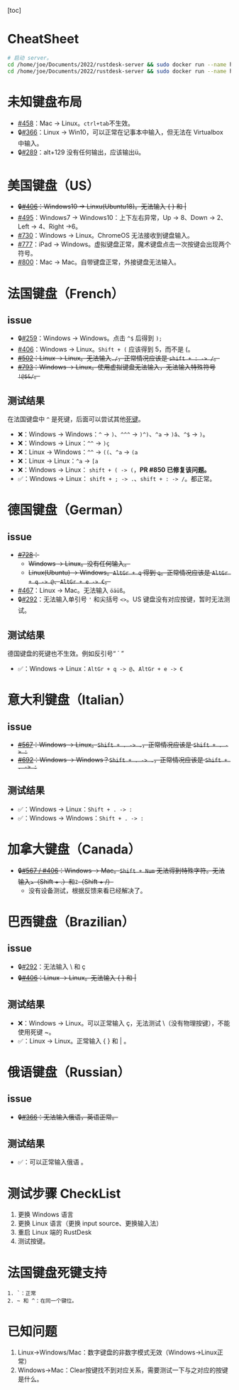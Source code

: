 
[toc]

# CheatSheet

```bash
# 启动 server。
cd /home/joe/Documents/2022/rustdesk-server && sudo docker run --name hbbs -p 21115:21115 -p 21116:21116 -p 21116:21116/udp -p 21118:21118 -v `pwd`:/root -it --net=host --rm rustdesk/rustdesk-server hbbs -r 192.168.1.40;
cd /home/joe/Documents/2022/rustdesk-server && sudo docker run --name hbbr -p 21117:21117 -p 21119:21119 -v `pwd`:/root -it --net=host --rm rustdesk/rustdesk-server hbbr;

```

# 未知键盘布局

- [#458](https://github.com/rustdesk/rustdesk/issues/458)：Mac -> Linux。`ctrl+tab`不生效。
- :lock:[#366](https://github.com/rustdesk/rustdesk/issues/366)：Linux -> Win10，可以正常在记事本中输入，但无法在 Virtualbox 中输入。 
- :lock:[#289](https://github.com/rustdesk/rustdesk/issues/289#issue-1051063608)：alt+129 没有任何输出，应该输出ü。


# 美国键盘（US）

- ~~:lock:[#406](https://github.com/rustdesk/rustdesk/issues/406#issue-1141310660)：Windows10 -> Linxu(Ubuntu18)。无法输入 { } 和 |~~
- [#495](https://github.com/rustdesk/rustdesk/issues/495)：Windows7 -> Windows10：上下左右异常，Up -> 8、Down -> 2、Left -> 4、Right ->6。
- [#730](https://github.com/rustdesk/rustdesk/issues/730)：Windows -> Linux。ChromeOS 无法接收到键盘输入。
- [#777](https://github.com/rustdesk/rustdesk/issues/777)：iPad -> Windows。虚拟键盘正常，魔术键盘点击一次按键会出现两个符号。
- [#800](https://github.com/rustdesk/rustdesk/issues/800)：Mac -> Mac。自带键盘正常，外接键盘无法输入。

# 法国键盘（French）

## issue

- :lock:[#259](https://github.com/rustdesk/rustdesk/issues/259)：Windows -> Windows。点击 `^$` 后得到 `);`
- [#406](https://github.com/rustdesk/rustdesk/issues/406#issuecomment-1155261065)：Windows -> Linux。`Shift + (` 应该得到 5，而不是 (。
- ~~[#502](https://github.com/rustdesk/rustdesk/issues/502)：Linux -> Linux。无法输入`./`，正常情况应该是 `shift + : -> /`。~~
- ~~[#793](https://github.com/rustdesk/rustdesk/issues/793)：Windows -> Linux。使用虚拟键盘无法输入，无法输入特殊符号 `!@$&/`。~~



## 测试结果

在法国键盘中 `^` 是死键，后面可以尝试其他[死键](https://kbdlayout.info/features/deadkeys)。

- :x:：Windows -> Windows：`^` -> `)`、`^^^` -> `)^)`、`^a` -> `)â`、`^$` -> `)`。
- :x:：Windows -> Linux：`^^` -> `)ç`
- :x:：Linux -> Windows：`^^` -> `((`、`^a` -> `(a`
- :x:：Linux -> Linux：`^a` -> `[a`
- :x:：Windows -> Linux： `shift + ( -> (`，**PR #850 已修复该问题。**
- :white_check_mark:：Windows -> Linux： `shift + ; -> .`、`shift + : -> /`。都正常。


# 德国键盘（German）

## issue

- ~~[#728](https://github.com/rustdesk/rustdesk/issues/728)：~~
  - ~~Windows -> Linux。没有任何输入。~~
  - ~~Linux(Ubuntu) -> Windows。`AltGr + q` 得到 `q`。正常情况应该是 `AltGr + q -> @`、`AltGr + e -> €`。~~
- [#467](https://github.com/rustdesk/rustdesk/issues/467)：Linux -> Mac。无法输入 `öäüß`。
- :lock:[#292](https://github.com/rustdesk/rustdesk/issues/292#issuecomment-977868241)：无法输入单引号 `'` 和尖括号 `<>`。US 键盘没有对应按键，暂时无法测试。

## 测试结果

德国键盘的死键也不生效。例如反引号“ ´ ”

- :white_check_mark:：Windows -> Linux：`AltGr + q -> @`、`AltGr + e -> €`

# 意大利键盘（Italian）

## issue

- ~~[#567](https://github.com/rustdesk/rustdesk/issues/567)：Windows -> Linux。`Shift + . -> .`，正常情况应该是 `Shift + . -> :`~~
- ~~[#692](https://github.com/rustdesk/rustdesk/issues/692)：Windows -> Windows？`Shift + . -> .`，正常情况应该是 `Shift + . -> :`~~

## 测试结果

- :white_check_mark:：Windows -> Linux：`Shift + . -> :`
- :white_check_mark:：Windows -> Windows：`Shift + . -> :`

# 加拿大键盘（Canada）

- ~~:lock:[#567 / #406](https://github.com/rustdesk/rustdesk/issues/406#issuecomment-1145157327)：Windows -> Mac。`Shift + Num` 无法得到特殊字符。无法输入`>`（Shift + .）和`?`（Shift + /）~~
  - 没有设备测试，根据反馈来看已经解决了。

# 巴西键盘（Brazilian）

## issue

- :lock:[#292](https://github.com/rustdesk/rustdesk/issues/292#issuecomment-968065042)：无法输入 \ 和 ç
- ~~:lock:[#406](https://github.com/rustdesk/rustdesk/issues/406#issuecomment-1057867300)：Linux -> Linux。无法输入 { } 和 |~~

## 测试结果

- :x:：Windows -> Linux。可以正常输入 ç，无法测试 \（没有物理按键），不能使用死键 ~。
- :white_check_mark:：Linux -> Linux。正常输入 { } 和 | 。

# 俄语键盘（Russian）

## issue

- ~~:lock:[#366](https://github.com/rustdesk/rustdesk/issues/366#issuecomment-1120379516)：无法输入俄语，英语正常。~~

## 测试结果

- :white_check_mark:：可以正常输入俄语 。

# 测试步骤 CheckList

1. 更换 Windows 语言
2. 更换 Linux 语言（更换 input source、更换输入法）
3. 重启 Linux 端的 RustDesk
4. 测试按键。


# 法国键盘死键支持

```
1. `：正常
2. ~ 和 ^：在同一个键位。
```

# 已知问题

1. Linux->Windows/Mac：数字键盘的非数字模式无效（Windows->Linux正常）
2. Windows->Mac：Clear按键找不到对应关系，需要测试一下与之对应的按键是什么。
